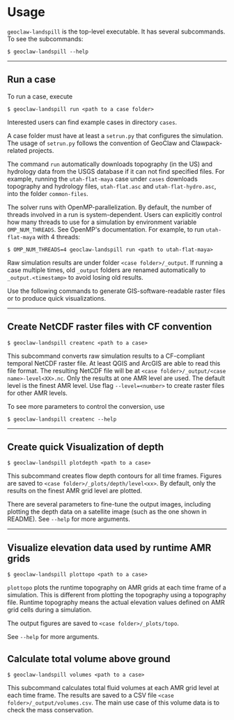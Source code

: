 # Usage

`geoclaw-landspill` is the top-level executable. It has several subcommands. To
see the subcommands:
```
$ geoclaw-landspill --help
```

-----------------
## Run a case

To run a case, execute

```
$ geoclaw-landspill run <path to a case folder>
```

Interested users can find example cases in directory `cases`.

A case folder must have at least a `setrun.py` that configures the simulation.
The usage of `setrun.py` follows the convention of GeoClaw and Clawpack-related
projects.

The command `run` automatically downloads topography (in the US) and
hydrology data from the USGS database if it can not find specified files.
For example, running the `utah-flat-maya` case under `cases` downloads
topography and hydrology files, `utah-flat.asc` and `utah-flat-hydro.asc`,
into the folder `common-files`.

The solver runs with OpenMP-parallelization. By default, the number of threads
involved in a run is system-dependent. Users can explicitly control how many
threads to use for a simulation by environment variable `OMP_NUM_THREADS`. See
OpenMP's documentation. For example, to run `utah-flat-maya` with 4 threads:

```
$ OMP_NUM_THREADS=4 geoclaw-landspill run <path to utah-flat-maya>
```

Raw simulation results are under folder `<case folder>/_output`. If running a
case multiple times, old `_output` folders are renamed automatically to
`_output.<timestamp>` to avoid losing old results.

Use the following commands to generate GIS-software-readable raster files or to
produce quick visualizations.

------------------------------------------------
## Create NetCDF raster files with CF convention

```
$ geoclaw-landspill createnc <path to a case>
```

This subcommand converts raw simulation results to a CF-compliant temporal NetCDF
raster file. At least QGIS and ArcGIS are able to read this file format. The
resulting NetCDF file will be at `<case folder>/_output/<case name>-level<XX>.nc`.
Only the results at one AMR level are used. The default level is the finest AMR
level. Use flag `--level=<number>` to create raster files for other AMR levels.

To see more parameters to control the conversion, use
```
$ geoclaw-landspill createnc --help
```

--------------------------------------
## Create quick Visualization of depth

```
$ geoclaw-landspill plotdepth <path to a case>
```

This subcommand creates flow depth contours for all time frames. Figures are
saved to `<case folder>/_plots/depth/level<xx>`. By default, only the results on
the finest AMR grid level are plotted.

There are several parameters to fine-tune the output images, including plotting
the depth data on a satellite image (such as the one shown in README). See
`--help` for more arguments.

-----------------------------------------------------
## Visualize elevation data used by runtime AMR grids

```
$ geoclaw-landspill plottopo <path to a case>
```

`plottopo` plots the runtime topography on AMR grids at each time frame of a 
simulation. This is different from plotting the topography using a topography
file. Runtime topography means the actual elevation values defined on AMR grid
cells during a simulation.

The output figures are saved to `<case folder>/_plots/topo`.

See `--help` for more arguments.

## Calculate total volume above ground

```
$ geoclaw-landspill volumes <path to a case>
```

This subcommand calculates total fluid volumes at each AMR grid level at each
time frame. The results are saved to a CSV file `<case folder>/_output/volumes.csv`.
The main use case of this volume data is to check the mass conservation.
